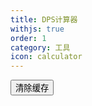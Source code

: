 ```yaml
---
title: DPS计算器
withjs: true
order: 1
category: 工具
icon: calculator
---
```

<div id="update_prompt"></div>
<div>
    <button type="button" class="btn btn-primary" onclick="localStorage.clear();location.reload();">清除缓存</button>
</div>